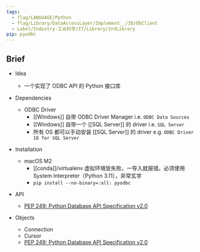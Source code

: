 ```yaml
---
tags:
  - flag/LANGUAGE/Python
  - flag/Library/DataAccessLayer/Implement__/IO/DbClient
  - Label/Industry-工业科学/IT/Library/3rdLibrary
pip: pyodbc
---
```


## Brief

- Idea
    - 一个实现了 ODBC API 的 Python 接口库

- Dependencies
    - ODBC Driver
        - [[Windows]] 自带  ODBC Driver Manager i.e. `ODBC Data Sources`
        - [[Windows]] 自带一个 [[SQL Server]] 的 driver i.e. `SQL Server`
        - 所有 OS 都可以手动安装 [[SQL Server]] 的 driver e.g. `ODBC Driver 18 for SQL Server`

- Installation
    - macOS M2
        - [[conda]]/virtualenv 虚拟环境皆失败，一导入就报错。必须使用 System Interpreter（Python 3.11），非常玄学
        - `pip install --no-binary=:all: pyodbc`

- API
    - [PEP 249: Python Database API Specification v2.0](https://peps.python.org/pep-0249/)

- Objects
    - Connection
    - Cursor
    - [PEP 249: Python Database API Specification v2.0](https://peps.python.org/pep-0249/)
